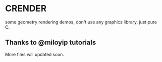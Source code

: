 # CRENDER

some geometry rendering demos, don't use any graphics library, just pure C.

## Thanks to @miloyip tutorials

More files will updated soon.
